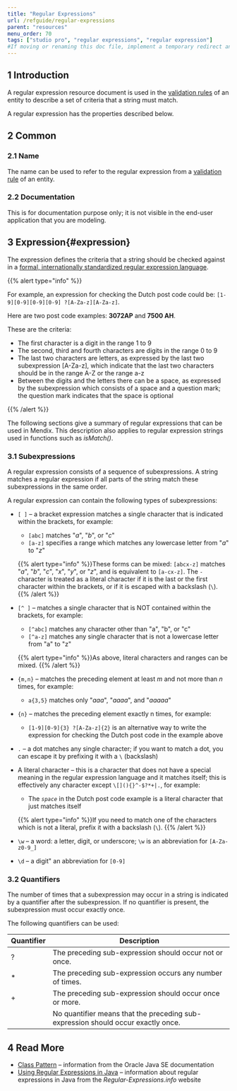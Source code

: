 ```yaml
---
title: "Regular Expressions"
url: /refguide/regular-expressions
parent: "resources"
menu_order: 70
tags: ["studio pro", "regular expressions", "regular expression"]
#If moving or renaming this doc file, implement a temporary redirect and let the respective team know they should update the URL in the product. See Mapping to Products for more details.
---
```


## 1 Introduction

A regular expression resource document is used in the [validation rules](validation-rules) of an entity to describe a set of criteria that a string must match.

A regular expression has the properties described below.

## 2 Common

### 2.1 Name

The name can be used to refer to the regular expression from a [validation rule](validation-rules) of an entity.

### 2.2 Documentation

This is for documentation purpose only; it is not visible in the end-user application that you are modeling.

## 3 Expression{#expression}

The expression defines the criteria that a string should be checked against in a [formal, internationally standardized regular expression language](https://docs.oracle.com/javase/8/docs/api/java/util/regex/Pattern.html).

{{% alert type="info" %}}

For example, an expression for checking the Dutch post code could be: `[1-9][0-9][0-9][0-9] ?[A-Za-z][A-Za-z]`.

Here are two post code examples: **3072AP** and **7500 AH**.

These are the criteria:

* The first character is a digit in the range 1 to 9
* The second, third and fourth characters are digits in the range 0 to 9
* The last two characters are letters, as expressed by the last two subexpression [A-Za-z], which indicate that the last two characters should be in the range A-Z or the range a-z
* Between the digits and the letters there can be a space, as expressed by the subexpression which consists of a space and a question mark; the question mark indicates that the space is optional

{{% /alert %}}

The following sections give a summary of regular expressions that can be used in Mendix. This description also applies to regular expression strings used in functions such as *isMatch()*.

### 3.1 Subexpressions

A regular expression consists of a sequence of subexpressions. A string matches a regular expression if all parts of the string match these subexpressions in the same order.

A regular expression can contain the following types of subexpressions:

* `[ ]` – a bracket expression matches a single character that is indicated within the brackets, for example:
	* `[abc]` matches "_a_", "_b_", or "_c_"
	* `[a-z]` specifies a range which matches any lowercase letter from "_a_" to "_z_"

	{{% alert type="info" %}}These forms can be mixed: `[abcx-z]` matches "_a_", "_b_", "_c_", "_x_", "_y_", or "_z_", and is equivalent to `[a-cx-z]`. The `-` character is treated as a literal character if it is the last or the first character within the brackets, or if it is escaped with a backslash (`\`).
	{{% /alert %}}

* `[^ ]` – matches a single character that is NOT contained within the brackets, for example:
	* `[^abc]` matches any character other than "a", "b", or "c"
	* `[^a-z]` matches any single character that is not a lowercase letter from "a" to "z"

	{{% alert type="info" %}}As above, literal characters and ranges can be mixed.
	{{% /alert %}}

* `{m,n}` – matches the preceding element at least _m_ and not more than _n_ times, for example:
	
	* `a{3,5}` matches only "_aaa_", "_aaaa_", and "_aaaaa_"
* `{n}` – matches the preceding element exactly n times, for example:
	
	* `[1-9][0-9]{3} ?[A-Za-z]{2}` is an alternative way to write the expression for checking the Dutch post code in the example above
* `.` – a dot matches any single character; if you want to match a dot, you can escape it by prefixing it with a `\` (backslash)
* A literal character – this is a character that does not have a special meaning in the regular expression language and it matches itself; this is effectively any character except `\[](){}^-$?*+|.`, for example:
	* The *`space`* in the Dutch post code example is a literal character that just matches itself

	{{% alert type="info" %}}If you need to match one of the characters which is not a literal, prefix it with a backslash (`\`).
	{{% /alert %}}

* `\w` – a word: a letter, digit, or underscore; `\w` is an abbreviation for `[A-Za-z0-9_]`
* `\d` – a digit" an abbreviation for `[0-9]`

### 3.2 Quantifiers

The number of times that a subexpression may occur in a string is indicated by a quantifier after the subexpression. If no quantifier is present, the subexpression must occur exactly once.

The following quantifiers can be used:

| Quantifier | Description  |
| --- | --- |
| ? | The preceding sub-expression should occur not or once. |
| * | The preceding sub-expression occurs any number of times. |
| + | The preceding sub-expression should occur once or more. |
|   | No quantifier means that the preceding sub-expression should occur exactly once. |

## 4 Read More

* [Class Pattern](https://docs.oracle.com/javase/8/docs/api/java/util/regex/Pattern.html#matches-java.lang.String-java.lang.CharSequence-) – information from the Oracle Java SE documentation
* [Using Regular Expressions in Java](http://www.regular-expressions.info/java.html)  – information about regular expressions in Java from the *Regular-Expressions.info* website
